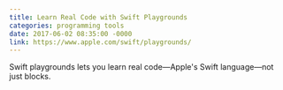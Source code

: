 ```yaml
---
title: Learn Real Code with Swift Playgrounds
categories: programming tools
date: 2017-06-02 08:35:00 -0000
link: https://www.apple.com/swift/playgrounds/
---
```

Swift playgrounds lets you learn real code—Apple's Swift language—not just blocks.